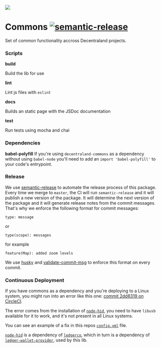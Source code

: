 ![](https://raw.githubusercontent.com/decentraland/web/gh-pages/img/decentraland.ico)

# Commons [![semantic-release](https://img.shields.io/badge/%20%20%F0%9F%93%A6%F0%9F%9A%80-semantic--release-e10079.svg)](https://github.com/semantic-release/semantic-release)

Set of common functionality accross Decentraland projects.

### Scripts

**build**

Build the lib for use

**lint**

Lint js files with `eslint`

**docs**

Builds an static page with the JSDoc documentation

**test**

Run tests using mocha and chai

### Dependencies

**babel-polyfill**
If you're using `decentraland-commons` as a dependency without using `babel-node` you'll need to add an `import 'babel-polyfill'` to your code's entrypoint.

### Release

We use [semantic-release](https://github.com/semantic-release/semantic-release) to automate the release process of this package. Every time we merge to `master`, the CI will run `semantic-release` and it will publish a new version of the package. It will determine the next version of the package and it will generate release notes from the commit messages. That's why we enforce the following format for commit messages:

```
type: message
```

or

```
type(scope): messages
```

for example

```
feature(Map): added zoom levels
```

We use [husky](https://github.com/typicode/husky) and [validate-commit-msg](https://www.npmjs.com/package/validate-commit-msg) to enforce this format on every commit.

### Continuous Deployment

If you have commons as a dependency and you're deploying to a Linux system, you might run into an error like this one: [commit 2dd8319 on CircleCI](https://circleci.com/gh/decentraland/commons/186?utm_campaign=vcs-integration-link&utm_medium=referral&utm_source=github-build-link).

The error comes from the installation of [`node-hid`](https://github.com/node-hid/node-hid), you need to have `libusb` available for it to work, and it's not present in all Linux systems.

You can see an example of a fix in this repos [`config.yml`](https://github.com/decentraland/commons/blob/master/.circleci/config.yml) file.

[`node-hid`](https://github.com/node-hid/node-hid) is a dependency of [`ledgerco`](https://github.com/LedgerHQ/ledgerjs), which in turn is a dependency of [`ledger-wallet-provider`](https://github.com/Neufund/ledger-wallet-provider), used by this lib.
